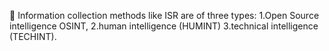  Information collection methods like ISR are of three types:
1.Open Source intelligence OSINT,
2.human intelligence (HUMINT)
3.technical intelligence (TECHINT).